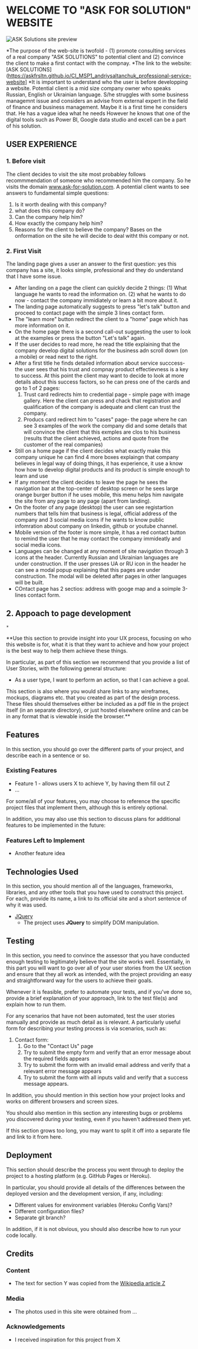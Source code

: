 # WELCOME TO "ASK FOR SOLUTION" WEBSITE
![ASK Solutions site preview](/assets/imgs/readme-top1.jpg "Desktop mobile site preview")

*The purpose of the web-site is twofold - (1) promote consulting services of a real company "ASK SOLUTIONS" to potential client 
and (2) convince the client to make a first contact with the compnay. 
*The link to the website: [ASK SOLUTIONS](https://askfrsltn.github.io/CI_MSP1_andriysaltanchuk_professional-service-website]
*It is important to understand who the user is before developping a website. Potential client is a mid size company owner 
who speaks Russian, English or Ukrainian language. S/he struggles with some business managemnt issue and considers an advise 
from external expert in the field of finance and business management. Maybe it is a first time he considers that. He has a vague idea what he needs
However he knows that one of the digital tools such as Power BI, Google data studio and excell can be a part of his solution.

## USER EXPERIENCE
### 1. Before visit
The client decides to visit the site most probabley follows recommmendation of someone who recommended him the company. 
So he visits the domain www.ask-for-solution.com. A potential client wants to see answers to fundamental simple questions:
1. Is it worth dealing with this company?
2. what does this company do?
3. Can the company help him?
4. How exactly the company help him?
5. Reasons for the client to believe the company?
Bases on the onformation on the site he will decide to deal witht this company or not.

### 2. First Visit
The landing page gives a user an answer to the first question: yes this company has a site, it looks simple, professional 
and they do understand that I have some issue.
* After landing on a page the client can quickly decide 2 things: (1) What language he wants to read the information on.
 (2) what he wants to do now - contact the company immidiately or learn a bit more about it. 
* The landing page automatically suggests to press "let's talk" button and proceed to contact page with the simple 3 lines contact form.
* The "learn more" button redirect the client to a "home" page which has more information on it. 
* On the home page there is a second call-out suggesting the user to look at the examples or press the button "Let's talk" again. 
* If the user decides to read more, he read the title explaining that the company develop digital solutions for the business adn scroll 
 down (on a mobile) or read next to the right.
 * After a first title he finds detailed information about service succcess- the user sees that his trust and compnay product 
 effectievness is a key to success. 
 At this point the client may want to decide to look at more details about this success factors, so he can press one of 
 the cards and go to 1 of 2 pages:
     1. Trust card redirects him to credential page - simple page with image gallery. Here the client can press and chack that registration 
     and qualification of the company is adequate and client can trust the company.
     2. Producs card redirect him to "cases" page- the page where he can see 3  examples of the work the company did and some 
     details that will convince the client that this exmples are clos to his business (results that the client achieved, actions and 
     quote from the customer of the real companies)
* Still on a home page if the client decides what exactly make this company unique he can find 4 more boxes explaingn that company 
 believes in legal way of doing things, it has experience, it use a know how how to develop digital products and its 
 product is simple enough to learn and use
* If any moment the client decides to leave the page he sees the navigation bar at the top-center of desktop screen 
 or he sees large orange burger button if he uses mobile, this menu helps him navigate the site from any page to any page (apart from landing).
* On the footer of any page (desktop) the user can see registartion numbers that tells him that business is legal, 
 official address of the company and 3 social media icons if he wants to know public infomration about company on linkedin, github or youtube channel.
* Mobile version of the footer is more simple, it has a red contact button to remind the user that 
 he may contact the company immideatly and social media icons.
* Languages can be changed at any moment of site navigation through 3 icons at the header. 
 Currently Russian and Ukrainian languages are under construction. If the user presses UA or RU icon in the header he can see a modal popup 
 explaining that this pages are under construction. The modal will be deleted after pages in other languages will be built.
* COntact page has 2 sectios: address with googe map and a soimple 3-lines contact form.

## 2. Appoach to page development
    *


**Use this section to provide insight into your UX process, focusing on who this website is for, what it is that they want to achieve and how your project is the best way to help them achieve these things.

In particular, as part of this section we recommend that you provide a list of User Stories, with the following general structure:
- As a user type, I want to perform an action, so that I can achieve a goal.

This section is also where you would share links to any wireframes, mockups, diagrams etc. that you created as part of the design process. 
These files should themselves either be included as a pdf file in the project itself (in an separate directory), or just hosted elsewhere 
online and can be in any format that is viewable inside the browser.**

## Features

In this section, you should go over the different parts of your project, and describe each in a sentence or so.
 
### Existing Features
- Feature 1 - allows users X to achieve Y, by having them fill out Z
- ...

For some/all of your features, you may choose to reference the specific project files that implement them, although this is entirely optional.

In addition, you may also use this section to discuss plans for additional features to be implemented in the future:

### Features Left to Implement
- Another feature idea

## Technologies Used

In this section, you should mention all of the languages, frameworks, libraries, and any other tools that you have used to construct this project. For each, provide its name, a link to its official site and a short sentence of why it was used.

- [JQuery](https://jquery.com)
    - The project uses **JQuery** to simplify DOM manipulation.


## Testing

In this section, you need to convince the assessor that you have conducted enough testing to legitimately believe that the site works well. Essentially, in this part you will want to go over all of your user stories from the UX section and ensure that they all work as intended, with the project providing an easy and straightforward way for the users to achieve their goals.

Whenever it is feasible, prefer to automate your tests, and if you've done so, provide a brief explanation of your approach, link to the test file(s) and explain how to run them.

For any scenarios that have not been automated, test the user stories manually and provide as much detail as is relevant. A particularly useful form for describing your testing process is via scenarios, such as:

1. Contact form:
    1. Go to the "Contact Us" page
    2. Try to submit the empty form and verify that an error message about the required fields appears
    3. Try to submit the form with an invalid email address and verify that a relevant error message appears
    4. Try to submit the form with all inputs valid and verify that a success message appears.

In addition, you should mention in this section how your project looks and works on different browsers and screen sizes.

You should also mention in this section any interesting bugs or problems you discovered during your testing, even if you haven't addressed them yet.

If this section grows too long, you may want to split it off into a separate file and link to it from here.

## Deployment

This section should describe the process you went through to deploy the project to a hosting platform (e.g. GitHub Pages or Heroku).

In particular, you should provide all details of the differences between the deployed version and the development version, if any, including:
- Different values for environment variables (Heroku Config Vars)?
- Different configuration files?
- Separate git branch?

In addition, if it is not obvious, you should also describe how to run your code locally.


## Credits

### Content
- The text for section Y was copied from the [Wikipedia article Z](https://en.wikipedia.org/wiki/Z)

### Media
- The photos used in this site were obtained from ...

### Acknowledgements

- I received inspiration for this project from X
